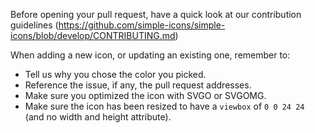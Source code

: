 Before opening your pull request, have a quick look at our contribution guidelines (https://github.com/simple-icons/simple-icons/blob/develop/CONTRIBUTING.md)

When adding a new icon, or updating an existing one, remember to:
* Tell us why you chose the color you picked.
* Reference the issue, if any, the pull request addresses.
* Make sure you optimized the icon with SVGO or SVGOMG.
* Make sure the icon has been resized to have a `viewbox` of `0 0 24 24` (and no width and height attribute).
